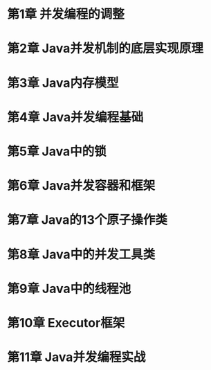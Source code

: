 # 第1章 并发编程的调整

# 第2章 Java并发机制的底层实现原理

# 第3章 Java内存模型

# 第4章 Java并发编程基础

# 第5章 Java中的锁

# 第6章 Java并发容器和框架

# 第7章 Java的13个原子操作类

# 第8章 Java中的并发工具类

# 第9章 Java中的线程池

# 第10章 Executor框架

# 第11章 Java并发编程实战